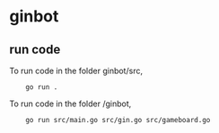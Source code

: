# ginbot

## run code

To run code in the folder ginbot/src,

        go run .

To run code in the folder /ginbot,

        go run src/main.go src/gin.go src/gameboard.go

        
